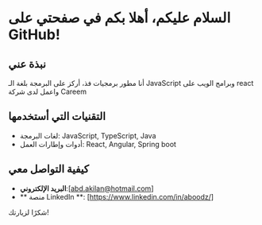 
# السلام عليكم، أهلا بكم في صفحتي على GitHub!

## نبذة عني
أنا مطور برمجيات فذ، أركز على البرمجة بلغة الـ JavaScript وبرامج الويب على react واعمل لدى شركة Careem

## التقنيات التي أستخدمها
- لغات البرمجة: JavaScript, TypeScript, Java
- أدوات وإطارات العمل: React, Angular, Spring boot

## كيفية التواصل معي
- **البريد الإلكتروني**:[abd.akilan@hotmail.com]
- ** منصة LinkedIn **: [https://www.linkedin.com/in/aboodz/]


شكرًا لزيارتك!

<!--
**aboodz/aboodz** is a ✨ _special_ ✨ repository because its `README.md` (this file) appears on your GitHub profile.

Here are some ideas to get you started:

- 🔭 I’m currently working on ...
- 🌱 I’m currently learning ...
- 👯 I’m looking to collaborate on ...
- 🤔 I’m looking for help with ...
- 💬 Ask me about ...
- 📫 How to reach me: ...
- 😄 Pronouns: ...
- ⚡ Fun fact: ...
-->
